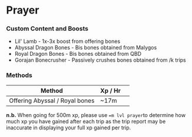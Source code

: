 # Prayer

### Custom Content and Boosts

* Lil' Lamb - 1x-3x boost from offering bones
* Abyssal Dragon Bones - Bis bones obtained from Malygos
* Royal Dragon Bones - Bis bones obtained from QBD
* Gorajan Bonecrusher - Passively crushes bones obtained from /k trips

### Methods

| Method                         | Xp / Hr |   |
| ------------------------------ | ------- | - |
| Offering Abyssal / Royal bones | \~17m   |   |

**n.b.** When going for 500m xp, please use `=m lvl prayer`to determine how much xp you have gained after each trip as the trip report may be inaccurate in displaying your full xp gained per trip.
